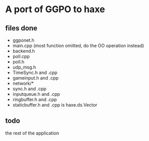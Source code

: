# A port of GGPO to haxe

## files done 
- ggponet.h
- main.cpp (most function omitted, do the OO operation instead)
- backend.h
- poll.cpp
- poll.h
- udp_msg.h
- TimeSync.h and .cpp
- gameinput.h and .cpp
- network/*
- sync.h and .cpp
- inputqueue.h and .cpp
- ringbuffer.h and .cpp
- staticbuffer.h and .cpp is haxe.ds.Vector

## todo
the rest of the application